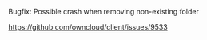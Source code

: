 Bugfix: Possible crash when removing non-existing folder


https://github.com/owncloud/client/issues/9533
